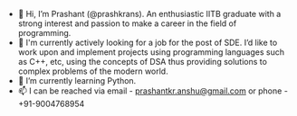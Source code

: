 - 👋  Hi, I’m Prashant (@prashkrans). An enthusiastic IITB graduate with a strong interest and passion to make a career in the field of programming. 
- 👀  I'm currently actively looking for a job for the post of SDE. I’d like to work upon and implement projects using programming languages such as 
C++, etc, using the concepts of DSA thus providing solutions to complex problems of the modern world. 
- 🌱  I’m currently learning Python.
- 📫  I can be reached via email - prashantkr.anshu@gmail.com or phone - +91-9004768954

<!---
prashkrans/prashkrans is a ✨ special ✨ repository because its `README.md` (this file) appears on your GitHub profile.
You can click the Preview link to take a look at your changes.
--->
